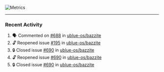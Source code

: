![Metrics](https://metrics.lecoq.io/KyleGospo?template=classic&base=header%2C%20activity%2C%20community%2C%20repositories%2C%20metadata&base.indepth=false&base.hireable=false&base.skip=false&config.timezone=America%2FLos_Angeles)

---
### Recent Activity
<!--START_SECTION:activity-->
1. 🗣 Commented on [#688](https://github.com/ublue-os/bazzite/issues/688#issuecomment-1898883661) in [ublue-os/bazzite](https://github.com/ublue-os/bazzite)
2. 🔓 Reopened issue [#195](https://github.com/ublue-os/bazzite/issues/195) in [ublue-os/bazzite](https://github.com/ublue-os/bazzite)
3. 🔒 Closed issue [#690](https://github.com/ublue-os/bazzite/issues/690) in [ublue-os/bazzite](https://github.com/ublue-os/bazzite)
4. 🔓 Reopened issue [#690](https://github.com/ublue-os/bazzite/issues/690) in [ublue-os/bazzite](https://github.com/ublue-os/bazzite)
5. 🔒 Closed issue [#690](https://github.com/ublue-os/bazzite/issues/690) in [ublue-os/bazzite](https://github.com/ublue-os/bazzite)
<!--END_SECTION:activity-->
